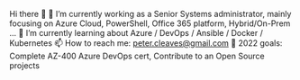 Hi there 👋
🔭 I’m currently working as a Senior Systems administrator, mainly focusing on Azure Cloud, PowerShell, Office 365 platform, Hybrid/On-Prem ...
🌱 I’m currently learning about Azure / DevOps / Ansible / Docker / Kubernetes
📫 How to reach me: peter.cleaves@gmail.com
🤔 2022 goals: Complete AZ-400 Azure DevOps cert, Contribute to an Open Source projects
